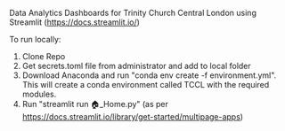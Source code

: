 Data Analytics Dashboards for Trinity Church Central London using Streamlit (https://docs.streamlit.io/)

To run locally:

1. Clone Repo
2. Get secrets.toml file from administrator and add to local folder
3. Download Anaconda and run "conda env create -f environment.yml". This will create a conda environment called TCCL with the required modules.
4. Run "streamlit run 🏠_Home.py" (as per https://docs.streamlit.io/library/get-started/multipage-apps)
